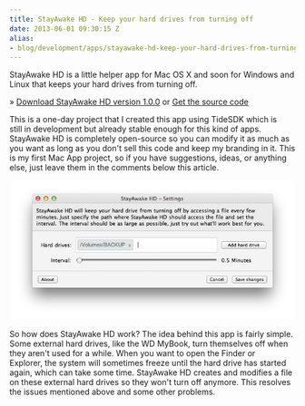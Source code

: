 ```yaml
---
title: StayAwake HD - Keep your hard drives from turning off
date: 2013-06-01 09:30:15 Z
alias:
- blog/development/apps/stayawake-hd-keep-your-hard-drives-from-turning-off
---
```


StayAwake HD is a little helper app for Mac OS X and soon for Windows and Linux that keeps your hard drives from turning off.

» [Download StayAwake HD version 1.0.0](/uploads/2013/06/StayAwake-HD.zip) or [Get the source code](https://github.com/leolabs/StayAwakeHD "Get the StayAwake HD source code")

This is a one-day project that I created this app using TideSDK which is still in development but already stable enough for this kind of apps. StayAwake HD is completely open-source so you can modify it as much as you want as long as you don't sell this code and keep my branding in it. This is my first Mac App project, so if you have suggestions, ideas, or anything else, just leave them in the comments below this article.

[![Bildschirmfoto 2013-06-01 um 11.27.30](/uploads/2013/06/Bildschirmfoto-2013-06-01-um-11.27.30.png)](/uploads/2013/06/Bildschirmfoto-2013-06-01-um-11.27.30.png)

So how does StayAwake HD work? The idea behind this app is fairly simple. Some external hard drives, like the WD MyBook, turn themselves off when they aren't used for a while. When you want to open the Finder or Explorer, the system will sometimes freeze until the hard drive has started again, which can take some time. StayAwake HD creates and modifies a file on these external hard drives so they won't turn off anymore. This resolves the issues mentioned above and some other problems.
